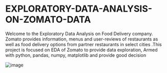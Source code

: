 # EXPLORATORY-DATA-ANALYSIS-ON-ZOMATO-DATA
Welcome to the Exploratory Data Analysis on Food Delivery company. Zomato provides information, menus and user-reviews of restaurants as well as food delivery options from partner restaurants in select cities .This project is focused on EDA of Zomato to provide data exploration, Armed with python, pandas, numpy, matplotlib and provide good decision

![image](https://github.com/GayaGopan/EXPLORATORY-DATA-ANALYSIS-ON-ZOMATO-DATA/assets/164141178/909c2df7-0816-4456-a386-eec5ba5b58d0)
